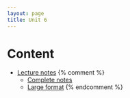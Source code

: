 ```yaml
---
layout: page
title: Unit 6
---
```


# Content

* [Lecture notes](/materials/competition.handouts.pdf)
{% comment %} 
    * [Complete notes](/materials/competition.complete.pdf)
    * [Large format](/materials/competition.large.pdf)
{% endcomment %} 

